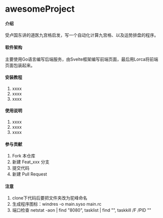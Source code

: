 # awesomeProject

#### 介绍
受卢国东讲的道医九宫格启发，写一个自动化计算九宫格、以及运势排盘的程序。

#### 软件架构
主要使用Go语言编写后端服务，由Svelte框架编写前端页面，最后用Lorca将前端页面包装起来。


#### 安装教程

1.  xxxx
2.  xxxx
3.  xxxx

#### 使用说明

1.  xxxx
2.  xxxx
3.  xxxx

#### 参与贡献

1.  Fork 本仓库
2.  新建 Feat_xxx 分支
3.  提交代码
4.  新建 Pull Request


#### 注意

1. clone下代码后要把文件夹改为驼峰命名
2. 生成程序图标：windres -o main.syso main.rc
3. 端口检查 netstat -aon | find "8080", tasklist | find "", taskkill /F /PID ""
